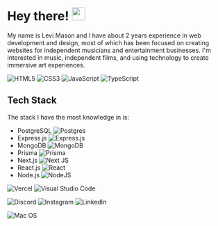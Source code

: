 # Hey there! <img src="https://media.giphy.com/media/hvRJCLFzcasrR4ia7z/giphy.gif" width="30px">
My name is Levi Mason and I have about 2 years experience in web development and design, most of which has been focused on creating websites for independent musicians and entertainment businesses. I'm interested in music, independent films, and using technology to create immersive art experiences.

![HTML5](https://img.shields.io/badge/html5-%23E34F26.svg?style=for-the-badge&logo=html5&logoColor=white)
![CSS3](https://img.shields.io/badge/css3-%231572B6.svg?style=for-the-badge&logo=css3&logoColor=white)
![JavaScript](https://img.shields.io/badge/javascript-%23323330.svg?style=for-the-badge&logo=javascript&logoColor=%23F7DF1E)
![TypeScript](https://img.shields.io/badge/typescript-%23007ACC.svg?style=for-the-badge&logo=typescript&logoColor=white)


<!-- Rework this section to have a little info and badge's for each tech -->
## Tech Stack
The stack I have the most knowledge in is:
* PostgreSQL ![Postgres](https://img.shields.io/badge/postgres-%23316192.svg?style=for-the-badge&logo=postgresql&logoColor=white)
* Express.js ![Express.js](https://img.shields.io/badge/express.js-%23404d59.svg?style=for-the-badge&logo=express&logoColor=%2361DAFB)
* MongoDB ![MongoDB](https://img.shields.io/badge/MongoDB-%234ea94b.svg?style=for-the-badge&logo=mongodb&logoColor=white)
* Prisma ![Prisma](https://img.shields.io/badge/Prisma-3982CE?style=for-the-badge&logo=Prisma&logoColor=white)
* Next.js ![Next JS](https://img.shields.io/badge/Next-black?style=for-the-badge&logo=next.js&logoColor=white)
* React.js ![React](https://img.shields.io/badge/react-%2320232a.svg?style=for-the-badge&logo=react&logoColor=%2361DAFB)
* Node.js ![NodeJS](https://img.shields.io/badge/node.js-6DA55F?style=for-the-badge&logo=node.js&logoColor=white)

![Vercel](https://img.shields.io/badge/vercel-%23000000.svg?style=for-the-badge&logo=vercel&logoColor=white)
![Visual Studio Code](https://img.shields.io/badge/Visual%20Studio%20Code-0078d7.svg?style=for-the-badge&logo=visual-studio-code&logoColor=white)

![Discord](https://img.shields.io/badge/%3CServer%3E-%237289DA.svg?style=for-the-badge&logo=discord&logoColor=white)
![Instagram](https://img.shields.io/badge/Instagram-%23E4405F.svg?style=for-the-badge&logo=Instagram&logoColor=white)
![LinkedIn](https://img.shields.io/badge/linkedin-%230077B5.svg?style=for-the-badge&logo=linkedin&logoColor=white)

![Mac OS](https://img.shields.io/badge/mac%20os-000000?style=for-the-badge&logo=macos&logoColor=F0F0F0)